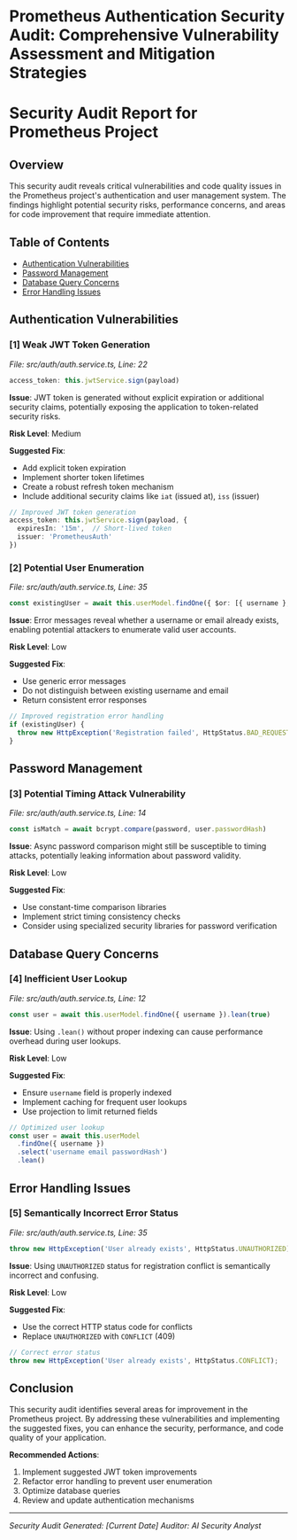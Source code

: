 # Prometheus Authentication Security Audit: Comprehensive Vulnerability Assessment and Mitigation Strategies

# Security Audit Report for Prometheus Project

## Overview

This security audit reveals critical vulnerabilities and code quality issues in the Prometheus project's authentication and user management system. The findings highlight potential security risks, performance concerns, and areas for code improvement that require immediate attention.

## Table of Contents
- [Authentication Vulnerabilities](#authentication-vulnerabilities)
- [Password Management](#password-management)
- [Database Query Concerns](#database-query-concerns)
- [Error Handling Issues](#error-handling-issues)

## Authentication Vulnerabilities

### [1] Weak JWT Token Generation
_File: src/auth/auth.service.ts, Line: 22_

```typescript
access_token: this.jwtService.sign(payload)
```

**Issue**: JWT token is generated without explicit expiration or additional security claims, potentially exposing the application to token-related security risks.

**Risk Level**: Medium

**Suggested Fix**:
- Add explicit token expiration
- Implement shorter token lifetimes
- Create a robust refresh token mechanism
- Include additional security claims like `iat` (issued at), `iss` (issuer)

```typescript
// Improved JWT token generation
access_token: this.jwtService.sign(payload, {
  expiresIn: '15m',  // Short-lived token
  issuer: 'PrometheusAuth'
})
```

### [2] Potential User Enumeration
_File: src/auth/auth.service.ts, Line: 35_

```typescript
const existingUser = await this.userModel.findOne({ $or: [{ username }, { email }] })
```

**Issue**: Error messages reveal whether a username or email already exists, enabling potential attackers to enumerate valid user accounts.

**Risk Level**: Low

**Suggested Fix**:
- Use generic error messages
- Do not distinguish between existing username and email
- Return consistent error responses

```typescript
// Improved registration error handling
if (existingUser) {
  throw new HttpException('Registration failed', HttpStatus.BAD_REQUEST);
}
```

## Password Management

### [3] Potential Timing Attack Vulnerability
_File: src/auth/auth.service.ts, Line: 14_

```typescript
const isMatch = await bcrypt.compare(password, user.passwordHash)
```

**Issue**: Async password comparison might still be susceptible to timing attacks, potentially leaking information about password validity.

**Risk Level**: Low

**Suggested Fix**:
- Use constant-time comparison libraries
- Implement strict timing consistency checks
- Consider using specialized security libraries for password verification

## Database Query Concerns

### [4] Inefficient User Lookup
_File: src/auth/auth.service.ts, Line: 12_

```typescript
const user = await this.userModel.findOne({ username }).lean(true)
```

**Issue**: Using `.lean()` without proper indexing can cause performance overhead during user lookups.

**Risk Level**: Low

**Suggested Fix**:
- Ensure `username` field is properly indexed
- Implement caching for frequent user lookups
- Use projection to limit returned fields

```typescript
// Optimized user lookup
const user = await this.userModel
  .findOne({ username })
  .select('username email passwordHash')
  .lean()
```

## Error Handling Issues

### [5] Semantically Incorrect Error Status
_File: src/auth/auth.service.ts, Line: 35_

```typescript
throw new HttpException('User already exists', HttpStatus.UNAUTHORIZED)
```

**Issue**: Using `UNAUTHORIZED` status for registration conflict is semantically incorrect and confusing.

**Risk Level**: Low

**Suggested Fix**:
- Use the correct HTTP status code for conflicts
- Replace `UNAUTHORIZED` with `CONFLICT` (409)

```typescript
// Correct error status
throw new HttpException('User already exists', HttpStatus.CONFLICT);
```

## Conclusion

This security audit identifies several areas for improvement in the Prometheus project. By addressing these vulnerabilities and implementing the suggested fixes, you can enhance the security, performance, and code quality of your application.

**Recommended Actions**:
1. Implement suggested JWT token improvements
2. Refactor error handling to prevent user enumeration
3. Optimize database queries
4. Review and update authentication mechanisms

---

*Security Audit Generated: [Current Date]*
*Auditor: AI Security Analyst*